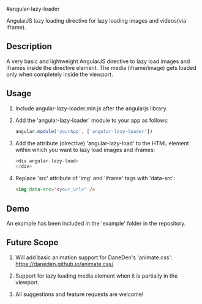 #angular-lazy-loader

AngularJS lazy loading directive for lazy loading images and videos(via iframe).

Description
-----------

A very basic and lightweight AngularJS directive to lazy load images and iframes inside the directive element. The media (iframe/image) gets loaded only when completely inside the viewport.


Usage
-----------

1. Include angular-lazy-loader.min.js after the angularjs library.
2. Add the 'angular-lazy-loader' module to your app as follows:
    ```javascript
    angular.module('yourApp', ['angular-lazy-loader'])
    ```

3. Add the attribute (directive) 'angular-lazy-load' to the HTML element within which you want to lazy load images and iframes:
    ```javascript
    <div angular-lazy-load>
    </div>
    ```
    
4. Replace 'src' attribute of 'img' and 'iframe' tags with 'data-src':
    ```html
    <img data-src="<your_url>" />
    ```

Demo
-----------

An example has been included in the 'example' folder in the repository. 


Future Scope
------------

1. Will add basic animation support for DaneDen's 'animate.css': https://daneden.github.io/animate.css/

2. Support for lazy loading media element when it is partially in the viewport.

3. All suggestions and feature requests are welcome!


